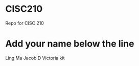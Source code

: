 # CISC210
Repo for CISC 210

Add your name below the line
============================
Ling Ma
Jacob D Victoria
kit
